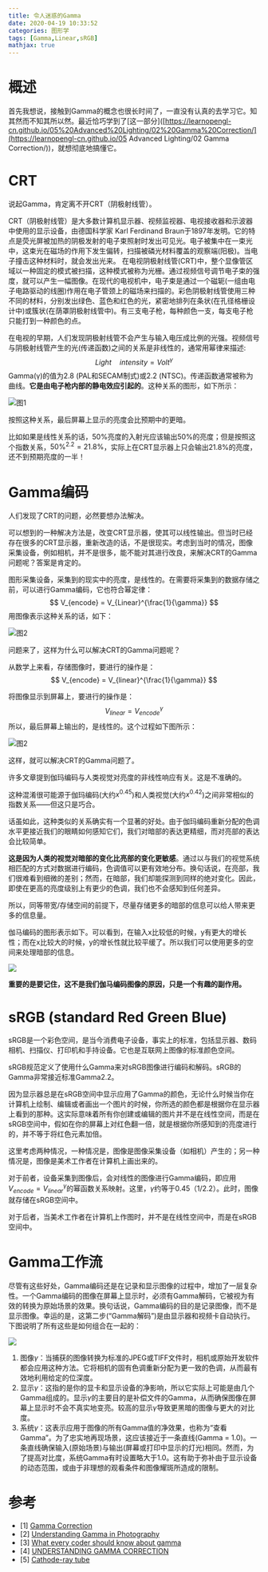 ```yaml
---
title: 令人迷惑的Gamma
date: 2020-04-19 10:33:52
categories: 图形学
tags: [Gamma,Linear,sRGB]
mathjax: true
---
```


# 概述

首先我想说，接触到Gamma的概念也很长时间了，一直没有认真的去学习它。知其然而不知其所以然。最近恰巧学到了[这一部分]([https://learnopengl-cn.github.io/05%20Advanced%20Lighting/02%20Gamma%20Correction/](https://learnopengl-cn.github.io/05 Advanced Lighting/02 Gamma Correction/))，就想彻底地搞懂它。

# CRT

说起Gamma，肯定离不开CRT（阴极射线管）。

CRT（阴极射线管）是大多数计算机显示器、视频监视器、电视接收器和示波器中使用的显示设备，由德国科学家    Karl Ferdinand Braun于1897年发明。它的特点是荧光屏被加热的阴极发射的电子束照射时发出可见光。电子被集中在一束光中，这束光在磁场的作用下发生偏转，扫描被磷光材料覆盖的观察端(阳极)。当电子撞击这种材料时，就会发出光来。
在电视阴极射线管(CRT)中，整个显像管区域以一种固定的模式被扫描，这种模式被称为光栅。通过视频信号调节电子束的强度，就可以产生一幅图像。在现代的电视机中，电子束是通过一个磁轭(一组由电子电路驱动的线圈)作用在电子管颈上的磁场来扫描的。彩色阴极射线管使用三种不同的材料，分别发出绿色、蓝色和红色的光，紧密地排列在条状(在孔径格栅设计中)或簇状(在荫罩阴极射线管中)。有三支电子枪，每种颜色一支，每支电子枪只能打到一种颜色的点。

在电视的早期，人们发现阴极射线管不会产生与输入电压成比例的光强。视频信号与阴极射线管产生的光(传递函数)之间的关系是非线性的，通常用幂律来描述:
$$
Light \quad intensity = Volt^{\gamma}
$$
Gamma(γ)的值为2.8 (PAL和SECAM制式)或2.2 (NTSC)。传递函数通常被称为曲线。**它是由电子枪内部的静电效应引起的**。这种关系的图形，如下所示：

![图1](C:\Users\bzyzhang\Desktop\CRT-Curve-v01.jpg)

按照这种关系，最后屏幕上显示的亮度会比预期中的更暗。

比如如果是线性关系的话，50%亮度的入射光应该输出50%的亮度；但是按照这个指数关系，$50 \%^{2.2} = 21.8 \%$，实际上在CRT显示器上只会输出21.8%的亮度，还不到预期亮度的一半！

# Gamma编码

人们发现了CRT的问题，必然要想办法解决。

可以想到的一种解决方法是，改变CRT显示器，使其可以线性输出。但当时已经存在很多的CRT显示器，重新改造的话，不是很现实。考虑到当时的情况，图像采集设备，例如相机，并不是很多，能不能对其进行改良，来解决CRT的Gamma问题呢？答案是肯定的。

图形采集设备，采集到的现实中的亮度，是线性的。在需要将采集到的数据存储之前，可以进行Gamma编码，它也符合幂定律：
$$
V_{encode} = V_{Linear}^{\frac{1}{\gamma}}
$$
用图像表示这种关系的话，如下：

![图2](C:\Users\bzyzhang\Desktop\CRT-Curve-v01.jpg)

问题来了，这样为什么可以解决CRT的Gamma问题呢？

从数学上来看，存储图像时，要进行的操作是：
$$
V_{encode} = V_{linear}^{\frac{1}{\gamma}}
$$


将图像显示到屏幕上，要进行的操作是：
$$
V_{linear} = V_{encode}^{\gamma}
$$
所以，最后屏幕上输出的，是线性的。这个过程如下图所示：

![图2](C:\Users\bzyzhang\Desktop\Gamma-Signal-v01.jpg)

这样，就可以解决CRT的Gamma问题了。

许多文章提到伽玛编码与人类视觉对亮度的非线性响应有关。这是不准确的。

这种混淆很可能源于伽玛编码(大约$x^{0.45}$)和人类视觉(大约$x^{0.42}$)之间非常相似的指数关系——但这只是巧合。

话虽如此，这种类似的关系确实有一个显著的好处。由于伽玛编码重新分配的色调水平更接近我们的眼睛如何感知它们，我们对暗部的表达更精细，而对亮部的表达会比较简单。

**这是因为人类的视觉对暗部的变化比亮部的变化更敏感**。通过以与我们的视觉系统相匹配的方式对数据进行编码，色调值可以更有效地分布。换句话说，在亮部，我们很难看到细微的差别；然而，在暗部，我们却能探测到同样的绝对变化。因此，即使在更高的亮度级别上有更少的色调，我们也不会感知到任何差异。

所以，同等带宽/存储空间的前提下，尽量存储更多的暗部的信息可以给人带来更多的信息量。

伽马编码的图形表示如下。可以看到，在输入x比较低的时候，y有更大的增长性；而在x比较大的时候，y的增长性就比较平缓了。所以我们可以使用更多的空间来处理暗部的信息。

![](C:\Users\bzyzhang\Desktop\v2-50c14bf36ed859ddd00b80a23ffa4929_720w.jpg)

**重要的是要记住，这不是我们伽马编码图像的原因，只是一个有趣的副作用。**

# sRGB (standard Red Green Blue) 

sRGB是一个彩色空间，是当今消费电子设备，事实上的标准，包括显示器、数码相机、扫描仪、打印机和手持设备。它也是互联网上图像的标准颜色空间。

sRGB规范定义了使用什么Gamma来对sRGB图像进行编码和解码。sRGB的Gamma非常接近标准Gamma2.2。

因为显示器总是在sRGB空间中显示应用了Gamma的颜色，无论什么时候当你在计算机上绘制、编辑或者画出一个图片的时候，你所选的颜色都是根据你在显示器上看到的那种。这实际意味着所有你创建或编辑的图片并不是在线性空间，而是在sRGB空间中，假如在你的屏幕上对红色翻一倍，就是根据你所感知到的亮度进行的，并不等于将红色元素加倍。

这里考虑两种情况，一种情况是，图像是图像采集设备（如相机）产生的；另一种情况是，图像是美术工作者在计算机上画出来的。

对于前者，设备采集到图像后，会对线性的图像进行Gamma编码，即应用$V_{encode} = V_{linear}^{\gamma}$的幂函数关系映射。这里，$\gamma$约等于0.45（$1/2.2$）。此时，图像就存储在sRGB空间中。

对于后者，当美术工作者在计算机上作图时，并不是在线性空间中，而是在sRGB空间中。

# Gamma工作流

尽管有这些好处，Gamma编码还是在记录和显示图像的过程中，增加了一层复杂性。一个Gamma编码的图像在屏幕上显示时，必须有Gamma解码，它被视为有效的转换为原始场景的效果。换句话说，Gamma编码的目的是记录图像，而不是显示图像。幸运的是，这第二步(“Gamma解码”)是由显示器和视频卡自动执行。下图说明了所有这些是如何组合在一起的：

![](C:\Users\bzyzhang\Desktop\Snipaste_2020-04-19_21-06-45.png)

1. 图像$\gamma$：当捕获的图像转换为标准的JPEG或TIFF文件时，相机或原始开发软件都会应用这种方法。它将相机的固有色调重新分配为更一致的色调，从而最有效地利用给定的位深度。
2. 显示$\gamma$：这指的是你的显卡和显示设备的净影响，所以它实际上可能是由几个Gamma组成的。显示$\gamma$的主要目的是补偿文件的Gamma，从而确保图像在屏幕上显示时不会不真实地变亮。较高的显示$\gamma$导致更黑暗的图像与更大的对比度。
3. 系统$\gamma$：这表示应用于图像的所有Gamma值的净效果，也称为“查看Gamma”。为了忠实地再现场景，这应该接近于一条直线(Gamma = 1.0)。一条直线确保输入(原始场景)与输出(屏幕或打印中显示的灯光)相同。然而，为了提高对比度，系统Gamma有时设置略大于1.0。这有助于弥补由于显示设备的动态范围，或由于非理想的观看条件和图像耀斑所造成的限制。

# 参考

- [1] [Gamma Correction](https://learnopengl.com/Advanced-Lighting/Gamma-Correction)
- [2] [Understanding Gamma in Photography](https://www.japanistry.com/understanding-gamma-in-photography/)
- [3] [What every coder should know about gamma](http://blog.johnnovak.net/2016/09/21/what-every-coder-should-know-about-gamma/)
- [4] [UNDERSTANDING GAMMA CORRECTION](https://www.cambridgeincolour.com/tutorials/gamma-correction.htm)
- [5] [Cathode-ray tube](https://en.wikipedia.org/wiki/Cathode-ray_tube)